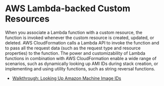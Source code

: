 # AWS Lambda\-backed Custom Resources<a name="template-custom-resources-lambda"></a>

When you associate a Lambda function with a custom resource, the function is invoked whenever the custom resource is created, updated, or deleted\.  AWS CloudFormation calls a Lambda API to invoke the function and to pass all the request data \(such as the request type and resource properties\) to the function\. The power and customizability of Lambda functions in combination with AWS CloudFormation enable a wide range of scenarios, such as dynamically looking up AMI IDs during stack creation, or implementing and using utility functions, such as string reversal functions\.


+ [Walkthrough: Looking Up Amazon Machine Image IDs](walkthrough-custom-resources-lambda-lookup-amiids.md)